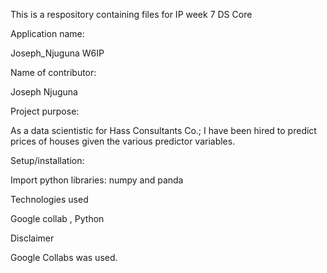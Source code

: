 This is a respository containing files for IP week 7 DS Core

Application name:

Joseph_Njuguna W6IP

Name of contributor:

Joseph Njuguna

Project purpose:

As a data scientistic for Hass Consultants Co.; I have been hired to predict prices of houses given the various predictor variables.

Setup/installation:

Import python libraries: numpy and panda

Technologies used

Google collab , Python

Disclaimer

Google Collabs was used.
